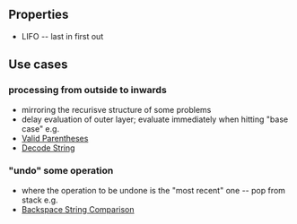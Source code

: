 ## Properties 

- LIFO -- last in first out

## Use cases
### processing from outside to inwards
- mirroring the recurisve structure of some problems
- delay evaluation of outer layer; evaluate immediately when hitting "base case"
e.g. 
- [Valid Parentheses](https://leetcode.com/problems/valid-parentheses/solution/)
- [Decode String](https://github.com/Nature711/my-leetcode-notes/edit/master/0394-decode-string/NOTES.md)

### "undo" some operation
- where the operation to be undone is the "most recent" one -- pop from stack
e.g.
- [Backspace String Comparison](https://github.com/Nature711/my-leetcode-notes/blob/master/0844-backspace-string-compare/NOTES.md)
